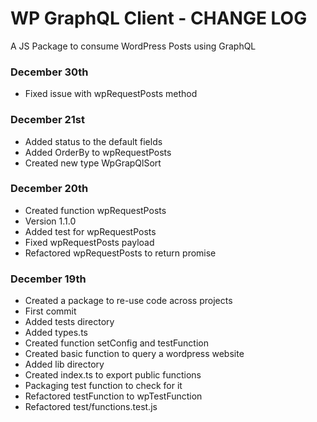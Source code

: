 # WP GraphQL Client - CHANGE LOG

A JS Package to consume WordPress Posts using GraphQL

### December 30th 

- Fixed issue with wpRequestPosts method


### December 21st 

- Added status to the default fields
- Added OrderBy to wpRequestPosts
- Created new type WpGrapQlSort


### December 20th 

- Created function wpRequestPosts
- Version 1.1.0
- Added test for wpRequestPosts
- Fixed wpRequestPosts payload
- Refactored wpRequestPosts to return promise


### December 19th

- Created a package to re-use code across projects
- First commit
- Added tests directory
- Added types.ts
- Created function setConfig and testFunction
- Created basic function to query a wordpress website
- Added lib directory
- Created index.ts to export public functions
- Packaging test function to check for it
- Refactored testFunction to wpTestFunction
- Refactored test/functions.test.js
